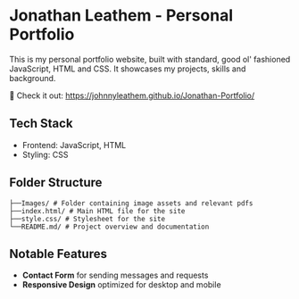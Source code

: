 # Jonathan Leathem - Personal Portfolio

This is my personal portfolio website, built with standard, good ol' fashioned JavaScript, HTML and CSS. It showcases my projects, skills and background.

🔗 Check it out: https://johnnyleathem.github.io/Jonathan-Portfolio/

## Tech Stack

- Frontend: JavaScript, HTML
- Styling: CSS

## Folder Structure

```
├──Images/ # Folder containing image assets and relevant pdfs
├──index.html/ # Main HTML file for the site
├──style.css/ # Stylesheet for the site
└──README.md/ # Project overview and documentation
```

## Notable Features 

- **Contact Form** for sending messages and requests
- **Responsive Design** optimized for desktop and mobile
